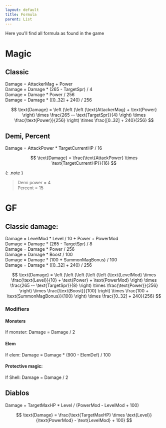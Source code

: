 ```yaml
---
layout: default
title: Formula
parent: List
---
```


Here you'll find all formula as found in the game

# Magic

## Classic

Damage = AttackerMag + Power  
Damage = Damage * (265 - TargetSpr) / 4  
Damage = Damage * Power / 256  
Damage = Damage * ([0..32] + 240) / 256   

$$
\text{Damage} = \left (\left (\left (\text{AttackerMag} + \text{Power} \right) 
\times \frac{265 -- \text{TargetSpr}}{4} \right) \times \frac{\text{Power}}{256} \right) 
\times \frac{[0..32] + 240}{256}
$$

## Demi, Percent

Damage = AttackPower * TargetCurrentHP / 16

$$
\text{Damage} = \frac{\text{AttackPower} \times \text{TargetCurrentHP}}{16}
$$

{: .note }
>Demi power = 4  
>Percent = 15

# GF

## Classic damage:

Damage = LevelMod * Level / 10 + Power + PowerMod  
Damage = Damage * (265 - TargetSpr) / 8  
Damage = Damage * Power / 256  
Damage = Damage * Boost / 100  
Damage = Damage * (100 + SummonMagBonus) / 100  
Damage = Damage * ([0..32] + 240) / 256   

$$
\text{Damage} = 
\left
(\left
(\left
(\left
(\left 
(\text{LevelMod} \times 
\frac{\text{Level}}{10} + \text{Power} + \text{PowerMod} \right) \times \frac{265 -- 
\text{TargetSpr}}{8} \right) \times \frac{\text{Power}}{256} \right) \times \frac{\text{Boost}}{100} 
\right) \times \frac{100 + \text{SummonMagBonus}}{100} \right) \times \frac{[0..32] + 240}{256}
$$

### Modifiers

#### Monsters
If monster: 
Damage = Damage / 2

#### Elem
If elem:
Damage = Damage * (900 - ElemDef) / 100

#### Protective magic:
If Shell:
Damage = Damage / 2

## Diablos

Damage = TargetMaxHP * Level / (PowerMod - LevelMod + 100)

$$
\text{Damage} = \frac{\text{TargetMaxHP} \times \text{Level}}{\text{PowerMod} - \text{LevelMod} + 100}
$$



